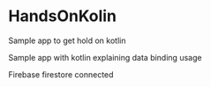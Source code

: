 # HandsOnKolin
Sample app to get hold on kotlin

Sample app with kotlin explaining data binding usage

Firebase firestore connected
